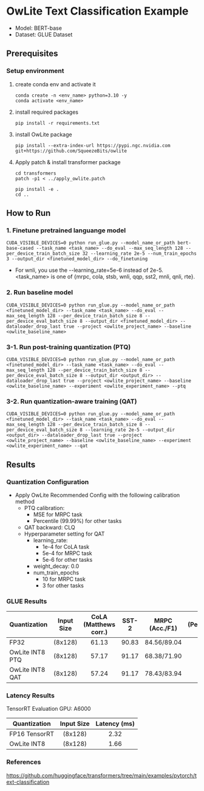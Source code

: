 # OwLite Text Classification Example
- Model: BERT-base
- Dataset: GLUE Dataset
## Prerequisites

### Setup environment    
1. create conda env and activate it
    ```
    conda create -n <env_name> python=3.10 -y
    conda activate <env_name>
    ```
2. install required packages
    ```
    pip install -r requirements.txt
    ```
3. install OwLite package
    ```
    pip install --extra-index-url https://pypi.ngc.nvidia.com git+https://github.com/SqueezeBits/owlite
    ```
4. Apply patch & install transformer package
    ```
    cd transformers
    patch -p1 < ../apply_owlite.patch

    pip install -e .
    cd ..
    ```
## How to Run

### 1. Finetune pretrained languange model 

    CUDA_VISIBLE_DEVICES=0 python run_glue.py --model_name_or_path bert-base-cased --task_name <task_name> --do_eval --max_seq_length 128 --per_device_train_batch_size 32 --learning_rate 2e-5 --num_train_epochs 3 --output_dir <finetuned_model_dir> --do_finetuning

- For wnli, you use the --learning_rate=5e-6 instead of 2e-5.
    <task_name> is one of {mrpc, cola, stsb, wnli, qqp, sst2, mnli, qnli, rte}.

### 2. Run baseline model
    CUDA_VISIBLE_DEVICES=0 python run_glue.py --model_name_or_path <finetuned_model_dir> --task_name <task_name> --do_eval --max_seq_length 128 --per_device_train_batch_size 8 --per_device_eval_batch_size 8 --output_dir <finetuned_model_dir> --dataloader_drop_last true --project <owlite_project_name> --baseline <owlite_baseline_name>

### 3-1. Run post-training quantization (PTQ)
    
    CUDA_VISIBLE_DEVICES=0 python run_glue.py --model_name_or_path <finetuned_model_dir> --task_name <task_name> --do_eval --max_seq_length 128 --per_device_train_batch_size 8 --per_device_eval_batch_size 8 --output_dir <output_dir> --dataloader_drop_last true --project <owlite_project_name> --baseline <owlite_baseline_name> --experiment <owlite_experiment_name> --ptq
    
### 3-2. Run quantization-aware training (QAT)
    
    CUDA_VISIBLE_DEVICES=0 python run_glue.py --model_name_or_path <finetuned_model_dir> --task_name <task_name> --do_eval --max_seq_length 128 --per_device_train_batch_size 8 --per_device_eval_batch_size 8 --learning_rate 2e-5 --output_dir <output_dir> --dataloader_drop_last true --project <owlite_project_name> --baseline <owlite_baseline_name> --experiment <owlite_experiment_name> --qat
    
## Results

### Quantization Configuration

- Apply OwLite Recommended Config with the following calibration method
    - PTQ calibration: 
        - MSE for MRPC task
        - Percentile (99.99%) for other tasks
    - QAT backward: CLQ
    - Hyperparameter setting for QAT
        - learning_rate: 
            - 1e-4 for CoLA task
            - 5e-4 for MRPC task
            - 5e-6 for other tasks
        - weight_decay: 0.0
        - num_train_epochs
            - 10 for MRPC task
            - 3 for other tasks
    
### GLUE Results

| Quantization    | Input Size        | CoLA (Matthews corr.) | SST-2 | MRPC (Acc./F1) | STS-B (Pearson/Spearman corr.)| QQP (F1/Acc.)| MNLI (Matched/Mismatched Acc.) | QNLI | RTE | WNLI |  
| --------------- |:-----------------:|:-----------------:|:------------:|:-------------:|:-------------:|:-------------:|:-------------:|:-------------:|:-------------:|:-------------:|
| FP32            | (8x128) | 61.13 | 90.83 | 84.56/89.04 | 89.30/88.96 | 87.21/90.56 | 83.87/84.40 | 90.72 | 65.43 | 57.14 | 
| OwLite INT8 PTQ | (8x128) | 57.17 | 91.17 | 68.38/71.90 | 86.58/88.97 | 85.78/88.86 | 82.43/82.46 | 87.90 | 63.57 | 57.14 | 
| OwLite INT8 QAT | (8x128) | 57.24 | 91.17 | 78.43/83.94 | 87.49/86.92 | 85.88/88.83 | 83.04/82.76 | 88.03 | 63.94 | 57.14 | 


### Latency Results
TensorRT Evaluation GPU: A6000

| Quantization    | Input Size        | Latency (ms) |  
| --------------- |:-----------------:|:-----------------:|
| FP16 TensorRT   | (8x128) | 2.32 |
| OwLite INT8     | (8x128) | 1.66 |

### References
https://github.com/huggingface/transformers/tree/main/examples/pytorch/text-classification
